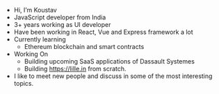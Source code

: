 - Hi, I’m Koustav
- JavaScript developer from India
- 3+ years working as UI developer
- Have been working in React, Vue and Express framework a lot
- Currently learning
  - Ethereum blockchain and smart contracts
- Working On
  - Building upcoming SaaS applications of Dassault Systemes
  - Building https://lille.in from scratch.
- I like to meet new people and discuss in some of the most interesting topics.

<!---
userkks/userkks is a ✨ special ✨ repository because its `README.md` (this file) appears on your GitHub profile.
You can click the Preview link to take a look at your changes.
--->
